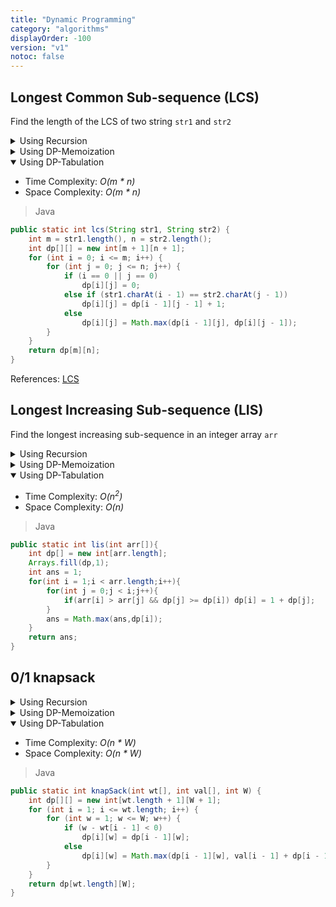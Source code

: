 ```yaml
---
title: "Dynamic Programming"
category: "algorithms"
displayOrder: -100
version: "v1"
notoc: false
---
```


## Longest Common Sub-sequence (LCS)
Find the length of the LCS of two string `str1` and `str2`

<details>
<Summary>Using Recursion</Summary>

- Time Complexity: *O(2<sup>n</sup>)*
- Space Complexity: *O(1)*

> Java

```java
public static int lcs(String str1, String str2, int m, int n) {
    if (m == 0 || n == 0)
        return 0;

    if (str1.charAt(m - 1) == str2.charAt(n - 1))
        return 1 + lcs(str1, str2, m - 1, n - 1);

    return Math.max(lcs(str1, str2, m, n - 1), lcs(str1, str2, m - 1, n));
}
```
</details>

<details>
<Summary>Using DP-Memoization</Summary>

- Time Complexity: *O(m * n)*
- Space Complexity: *O(m * n)*

> Java

```java
public static int lcs(String str1, String str2, int m, int n,int dp[][]) {
    if (m == 0 || n == 0)
        return 0;

    if (dp[m][n] != -1)
        return dp[m][n];

    if (str1.charAt(m - 1) == str2.charAt(n - 1))
        return dp[m][n] = 1 + lcs(str1, str2, m - 1, n - 1,dp);

    return dp[m][n] = Math.max(lcs(str1, str2, m, n - 1,dp), lcs(str1, str2, m - 1, n,dp));
}
```
</details>

<details open>
<Summary>Using DP-Tabulation</Summary>

- Time Complexity: *O(m * n)*
- Space Complexity: *O(m * n)*

> Java

```java
public static int lcs(String str1, String str2) {
    int m = str1.length(), n = str2.length();
    int dp[][] = new int[m + 1][n + 1];
    for (int i = 0; i <= m; i++) {
        for (int j = 0; j <= n; j++) {
            if (i == 0 || j == 0)
                dp[i][j] = 0;
            else if (str1.charAt(i - 1) == str2.charAt(j - 1))
                dp[i][j] = dp[i - 1][j - 1] + 1;
            else
                dp[i][j] = Math.max(dp[i - 1][j], dp[i][j - 1]);
        }
    }
    return dp[m][n];
}
```
</details>

References: [LCS](https://www.geeksforgeeks.org/longest-common-subsequence-dp-4/)

## Longest Increasing Sub-sequence (LIS)
Find the longest increasing sub-sequence in an integer array `arr`

<details>
<Summary>Using Recursion</Summary>

- Time Complexity: *O(2<sup>n</sup>)*
- Space Complexity: *O(1)*

> Java

```java
public class Solution 
{
    private static int ans;
    private static int helper(int arr[],int n){
        if(n == 0) return 1;
        int meh = 1;
        for(int i = 0;i < n;i++){
            int res = helper(arr,i);
            if(arr[n] > arr[i] && res >= meh) meh = 1 + res;
        }
        ans = Math.max(ans,meh);
        return meh;
    }
    public static int lis(int arr[]){
        ans = 1;
        helper(arr,arr.length - 1);
        return ans;
    }
}
```
</details>

<details>
<Summary>Using DP-Memoization</Summary>

- Time Complexity: *O(n<sup>2</sup>)*
- Space Complexity: *O(n)*

> Java

```java
public class Solution 
{
    private static int ans;
    private static int helper(int arr[],int n,int dp[]){
        if(dp[n] != 1) return dp[n];
        for(int i = 0;i < n;i++){
            int res = helper(arr,i,dp);
            if(arr[n] > arr[i] && res >= dp[n]) dp[n] = 1 + res;
        }
        ans = Math.max(ans,dp[n]);
        return dp[n];
    }
    public static int lis(int arr[]){
        int dp[] = new int[arr.length];
        Arrays.fill(dp,1);
        ans = 1;
        helper(arr,arr.length - 1,dp);
        return ans;
    }
}
```
</details>

<details open>
<Summary>Using DP-Tabulation</Summary>

- Time Complexity: *O(n<sup>2</sup>)*
- Space Complexity: *O(n)*

> Java

```java
public static int lis(int arr[]){
    int dp[] = new int[arr.length];
    Arrays.fill(dp,1);
    int ans = 1;
    for(int i = 1;i < arr.length;i++){
        for(int j = 0;j < i;j++){
            if(arr[i] > arr[j] && dp[j] >= dp[i]) dp[i] = 1 + dp[j];
        }
        ans = Math.max(ans,dp[i]);
    }
    return ans;
}
```
</details>



## 0/1 knapsack

<details>
<Summary>Using Recursion</Summary>

- Time Complexity: *O(2<sup>n</sup>)*
- Space Complexity: *O(1)*

> Java

```java
class Solution 
{ 
    private static int helper(int wt[],int val[],int i,int w){
        if(i == 0){
            if(w - wt[i] >= 0) return val[i];
            else return 0;
        }
        if(w - wt[i] >= 0){
            return Math.max(helper(wt,val,i - 1,w),val[i] + helper(wt,val,i - 1,w - wt[i]));
        }
        else{
            return helper(wt,val,i - 1,w);
        }
    } 
    public static int knapSack(int W, int wt[], int val[], int n) 
    { 
        return helper(wt,val,wt.length - 1,W);
    } 
}
```
</details>

<details>
<Summary>Using DP-Memoization</Summary>

- Time Complexity: *O(n * W)*
- Space Complexity: *O(n * W)*

> Java

```java
class Solution 
{ 
    private static int helper(int wt[],int val[],int i,int w,int dp[][]){
        if(i == 0){
            if(w - wt[i] >= 0) return dp[i][w] = val[i];
            else return dp[i][w] = 0;
        }
        if(dp[i][w] != 0) return dp[i][w];
        if(w - wt[i] >= 0){
            return dp[i][w] = Math.max(helper(wt,val,i - 1,w,dp),val[i] + helper(wt,val,i - 1,w - wt[i],dp));
        }
        else{
            return dp[i][w] = helper(wt,val,i - 1,w,dp);
        }
    } 
    public static int knapSack(int W, int wt[], int val[]) 
    { 
        int dp[][] = new int[wt.length + 1][W + 1];
        return helper(wt,val,wt.length - 1,W,dp);
    } 
}
```
</details>

<details open>
<Summary>Using DP-Tabulation</Summary>

- Time Complexity: *O(n * W)*
- Space Complexity: *O(n * W)*

> Java

```java
public static int knapSack(int wt[], int val[], int W) {
    int dp[][] = new int[wt.length + 1][W + 1];
    for (int i = 1; i <= wt.length; i++) {
        for (int w = 1; w <= W; w++) {
            if (w - wt[i - 1] < 0)
                dp[i][w] = dp[i - 1][w];
            else
                dp[i][w] = Math.max(dp[i - 1][w], val[i - 1] + dp[i - 1][w - wt[i - 1]]);
        }
    }
    return dp[wt.length][W];
}
```
</details>